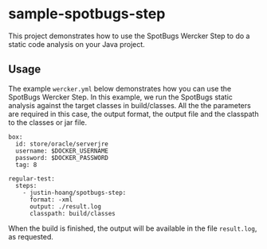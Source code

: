 # sample-spotbugs-step

This project demonstrates how to use the SpotBugs Wercker Step to do a static code analysis on your Java project.

## Usage
The example `wercker.yml` below demonstrates how you can use the SpotBugs Wercker Step.
In this example, we run the SpotBugs static analysis against the target classes in build/classes.
All the the parameters are required in this case, the output format, the output file and the classpath to the classes or jar file.

```
box:
  id: store/oracle/serverjre
  username: $DOCKER_USERNAME
  password: $DOCKER_PASSWORD
  tag: 8

regular-test:
  steps:
    - justin-hoang/spotbugs-step:
      format: -xml
      output: ./result.log
      classpath: build/classes
```

When the build is finished, the output will be available in the file `result.log`, as requested.
